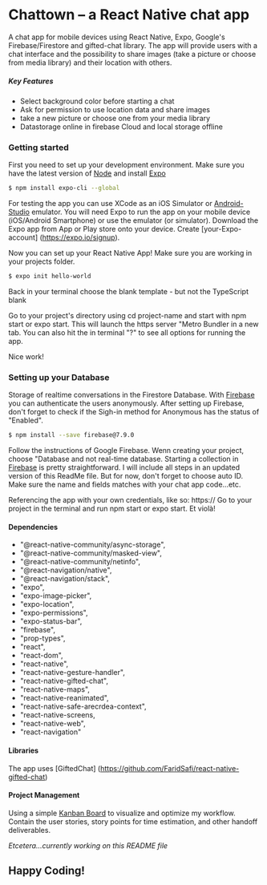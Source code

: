 # Chattown – a React Native chat app

A chat app for mobile devices using React Native, Expo, Google's Firebase/Firestore and gifted-chat library.
The app will provide users with a chat interface and the possibility to share images (take a picture or choose from media library) and their location with others.

##### Key Features
- Select background color before starting a chat
- Ask for permission to use location data and share images
- take a new picture or choose one from your media library
- Datastorage online in firebase Cloud and local storage offline

### Getting started
First you need to set up your development environment. Make sure you have the latest version of [Node](https://nodejs.org/en/) and install [Expo](https://expo.io/)
```sh
$ npm install expo-cli --global
 ```
For testing the app you can use XCode as an iOS Simulator or [Android-Studio](https://developer.android.com/studio) emulator. You will need Expo to run the app on your mobile device (iOS/Android Smartphone) or use the emulator (or simulator). Download the Expo app from App or Play store onto your device.
Create [your-Expo-account] (https://expo.io/signup).

Now you can set up your React Native App! Make sure you are working in your projects folder.
```sh
$ expo init hello-world
```
Back in your terminal choose the blank template - but not the TypeScript blank

Go to your project's directory using cd project-name and start with npm start or expo start. This will launch the https server "Metro Bundler in a new tab. You can also hit the in terminal "?" to see all options for running the app. 

Nice work!

### Setting up your Database
Storage of realtime conversations in the Firestore Database. With [Firebase](https://firebase.google.com/docs) you can authenticate the users anonymously. After setting up Firebase, don't forget to check if the Sigh-in method for Anonymous has the status of "Enabled". 

```sh
$ npm install --save firebase@7.9.0
```
Follow the instructions of Google Firebase. Wenn creating your project, choose "Database and not real-time database. Starting a collection in [Firebase](https://firebase.google.com/docs/firestore/using-console) is pretty straightforward. I will include all steps in an updated version of this ReadMe file. But for now, don't forget to choose auto ID. Make sure the name and fields matches with your chat app code...etc. 

Referencing the app with your own credentials, like so:
https://
Go to your project in the terminal and run npm start or expo start. Et violà!

#### Dependencies 
 - "@react-native-community/async-storage",
 - "@react-native-community/masked-view",
 - "@react-native-community/netinfo",
 - "@react-navigation/native",
 - "@react-navigation/stack",
 - "expo",
 - "expo-image-picker",
 - "expo-location",
 - "expo-permissions",
 - "expo-status-bar",
 - "firebase",
 - "prop-types",
 - "react",
 - "react-dom",
 - "react-native",
 - "react-native-gesture-handler",
 -  "react-native-gifted-chat",
 - "react-native-maps",
 - "react-native-reanimated",
 - "react-native-safe-arecrdea-context",
 - "react-native-screens,
 - "react-native-web",
 - "react-navigation"

#### Libraries
The app uses [GiftedChat] (https://github.com/FaridSafi/react-native-gifted-chat)

#### Project Management
Using a simple [Kanban Board](https://trello.com/b/51GCsgP5/native-react-chat-app) to visualize and optimize my workflow. Contain the user stories, story points for time estimation, and other handoff deliverables. 

*Etcetera...currently working on this README file*

 ## Happy Coding!